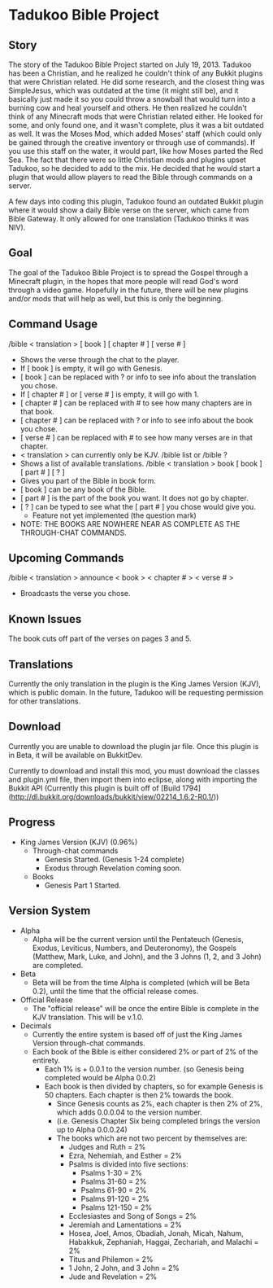 Tadukoo Bible Project
=====================

Story
-----
The story of the Tadukoo Bible Project started on July 19, 2013. Tadukoo has been a Christian, and he realized he couldn't think of any Bukkit plugins
that were Christian related. He did some research, and the closest thing was SimpleJesus, which was outdated at the time (it might still be), and it
basically just made it so you could throw a snowball that would turn into a burning cow and heal yourself and others. He then realized he couldn't
think of any Minecraft mods that were Christian related either. He looked for some, and only found one, and it wasn't complete, plus it was a bit
outdated as well. It was the Moses Mod, which added Moses' staff (which could only be gained through the creative inventory or through use of
commands). If you use this staff on the water, it would part, like how Moses parted the Red Sea. The fact that there were so little Christian mods
and plugins upset Tadukoo, so he decided to add to the mix. He decided that he would start a plugin that would allow players to read the Bible through
commands on a server.

A few days into coding this plugin, Tadukoo found an outdated Bukkit plugin where it would show a daily Bible verse on the server, which came from
Bible Gateway. It only allowed for one translation (Tadukoo thinks it was NIV).

Goal
----
The goal of the Tadukoo Bible Project is to spread the Gospel through a Minecraft plugin, in the hopes that more people will read God's word through
a video game. Hopefully in the future, there will be new plugins and/or mods that will help as well, but this is only the beginning.

Command Usage
-------------
/bible < translation > [ book ] [ chapter # ] [ verse # ]
   * Shows the verse through the chat to the player.
   * If [ book ] is empty, it will go with Genesis.
   * [ book ] can be replaced with ? or info to see info about the translation you chose.
   * If [ chapter # ] or [ verse # ] is empty, it will go with 1.
   * [ chapter # ] can be replaced with # to see how many chapters are in that book.
   * [ chapter # ] can be replaced with ? or info to see info about the book you chose.
   * [ verse # ] can be replaced with # to see how many verses are in that chapter.
   * < translation > can currently only be KJV.
/bible list or /bible ?
   * Shows a list of available translations.
/bible < translation > book [ book ] [ part # ] [ ? ]
   * Gives you part of the Bible in book form.
   * [ book ] can be any book of the Bible.
   * [ part # ] is the part of the book you want. It does not go by chapter.
   * [ ? ] can be typed to see what the [ part # ] you chose would give you.
      * Feature not yet implemented (the question mark)
   * NOTE: THE BOOKS ARE NOWHERE NEAR AS COMPLETE AS THE THROUGH-CHAT COMMANDS.

Upcoming Commands
-----------------
/bible < translation > announce < book > < chapter # > < verse # >
   * Broadcasts the verse you chose.

Known Issues
------------
The book cuts off part of the verses on pages 3 and 5.

Translations
------------
Currently the only translation in the plugin is the King James Version (KJV), which is public domain. In the future, Tadukoo will be requesting permission
for other translations.

Download
--------
Currently you are unable to download the plugin jar file. Once this plugin is in Beta, it will be available on BukkitDev.

Currently to download and install this mod, you must download the classes and plugin.yml file, then import them into eclipse, along with importing the
Bukkit API (Currently this plugin is built off of [Build 1794] (http://dl.bukkit.org/downloads/bukkit/view/02214_1.6.2-R0.1/))

Progress
--------
* King James Version (KJV) (0.96%)
    * Through-chat commands
       * Genesis Started. (Genesis 1-24 complete)
	   * Exodus through Revelation coming soon.
	* Books
	   * Genesis Part 1 Started.

Version System
--------------
* Alpha
   * Alpha will be the current version until the Pentateuch (Genesis, Exodus, Leviticus, Numbers, and Deuteronomy), the Gospels (Matthew, Mark, Luke, and John),
   and the 3 Johns (1, 2, and 3 John) are completed.
* Beta
   * Beta will be from the time Alpha is completed (which will be Beta 0.2), until the time that the official release comes.
* Official Release
   * The "official release" will be once the entire Bible is complete in the KJV translation. This will be v.1.0.
* Decimals
   * Currently the entire system is based off of just the King James Version through-chat commands.
   * Each book of the Bible is either considered 2% or part of 2% of the entirety.
      * Each 1% is + 0.0.1 to the version number. (so Genesis being completed would be Alpha 0.0.2)
	  * Each book is then divided by chapters, so for example Genesis is 50 chapters. Each chapter is then 2% towards the book.
	     * Since Genesis counts as 2%, each chapter is then 2% of 2%, which adds 0.0.0.04 to the version number.
		 * (i.e. Genesis Chapter Six being completed brings the version up to Alpha 0.0.0.24)
		 * The books which are not two percent by themselves are:
		    * Judges and Ruth = 2%
			* Ezra, Nehemiah, and Esther = 2%
			* Psalms is divided into five sections:
			   * Psalms 1-30 = 2%
			   * Psalms 31-60 = 2%
			   * Psalms 61-90 = 2%
			   * Psalms 91-120 = 2%
			   * Psalms 121-150 = 2%
			* Ecclesiastes and Song of Songs = 2%
			* Jeremiah and Lamentations = 2%
			* Hosea, Joel, Amos, Obadiah, Jonah, Micah, Nahum, Habakkuk, Zephaniah, Haggai, Zechariah, and Malachi = 2%
			* Titus and Philemon = 2%
			* 1 John, 2 John, and 3 John = 2%
			* Jude and Revelation = 2%